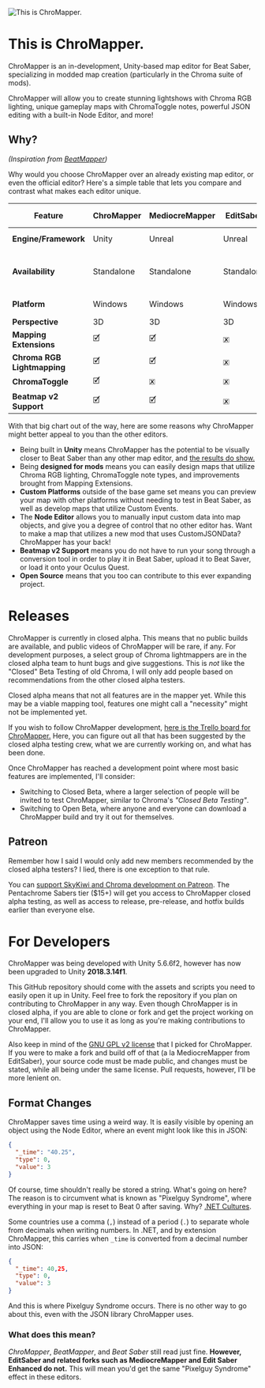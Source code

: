 ﻿![This is ChroMapper.](https://i.imgur.com/fnhMWRe.png)

# This is ChroMapper.
ChroMapper is an in-development, Unity-based map editor for Beat Saber, specializing in modded map creation (particularly in the Chroma suite of mods).

ChroMapper will allow you to create stunning lightshows with Chroma RGB lighting, unique gameplay maps with ChromaToggle notes, powerful JSON editing with a built-in Node Editor, and more!

## Why?
*(Inspiration from [BeatMapper](https://github.com/joshwcomeau/beatmapper))*

Why would you choose ChroMapper over an already existing map editor, or even the official editor? Here's a simple table that lets you compare and contrast what makes each editor unique.

|Feature|ChroMapper|MediocreMapper|EditSaber|BeatMapper|Official Editor|
|-|-|-|-|-|-|
|**Engine/Framework**|Unity|Unreal|Unreal|React (JavaScript)|Unity|
|**Availability**|Standalone|Standalone|Standalone|Web Browser|Bundled w/PCVR Beat Saber|
|**Platform**|Windows|Windows|Windows|Fuckin' Anywhere|Windows|
|**Perspective**|3D|3D|3D|3D/2D|2D|
|**Mapping Extensions**|🗹|🗹|🗷|🗷|🗷|
|**Chroma RGB Lightmapping**|🗹|🗹|🗷|🗷|🗷|
|**ChromaToggle**|🗹|🗷|🗷|🗷|🗷|
|**Beatmap v2 Support**|🗹|🗹|🗷|🗹|🗹|

With that big chart out of the way, here are some reasons why ChroMapper might better appeal to you than the other editors.
- Being built in **Unity** means ChroMapper has the potential to be visually closer to Beat Saber than any other map editor, and [the results do show.](https://youtu.be/ybLWma2IMyA?t=50)
- Being **designed for mods** means you can easily design maps that utilize Chroma RGB lighting, ChromaToggle note types, and improvements brought from Mapping Extensions.
- **Custom Platforms** outside of the base game set means you can preview your map with other platforms without needing to test in Beat Saber, as well as develop maps that utilize Custom Events.
- The **Node Editor** allows you to manually input custom data into map objects, and give you a degree of control that no other editor has. Want to make a map that utilizes a new mod that uses CustomJSONData? ChroMapper has your back!
- **Beatmap v2 Support** means you do not have to run your song through a conversion tool in order to play it in Beat Saber, upload it to Beat Saver, or load it onto your Oculus Quest.
- **Open Source** means that you too can contribute to this ever expanding project.

# Releases
ChroMapper is currently in closed alpha. This means that no public builds are available, and public videos of ChroMapper will be rare, if any. For development purposes, a select group of Chroma lightmappers are in the closed alpha team to hunt bugs and give suggestions. This is *not* like the "Closed" Beta Testing of old Chroma, I will only add people based on recommendations from the other closed alpha testers.

Closed alpha means that not all features are in the mapper yet. While this may be a viable mapping tool, features one might call a "necessity" might not be implemented yet.

If you wish to follow ChroMapper development, [here is the Trello board for ChroMapper.](https://trello.com/b/j2ikcHZh/chromapper-development) Here, you can figure out all that has been suggested by the closed alpha testing crew, what we are currently working on, and what has been done.

Once ChroMapper has reached a development point where most basic features are implemented, I'll consider:
- Switching to Closed Beta, where a larger selection of people will be invited to test ChroMapper, similar to Chroma's *"Closed Beta Testing"*.
- Switching to Open Beta, where anyone and everyone can download a ChroMapper build and try it out for themselves.

## Patreon

Remember how I said I would only add new members recommended by the closed alpha testers? I lied, there is one exception to that rule.

You can [support SkyKiwi and Chroma development on Patreon](https://www.patreon.com/Chroma). The Pentachrome Sabers tier ($15+) will get you access to ChroMapper closed alpha testing, as well as access to release, pre-release, and hotfix builds earlier than everyone else.

# For Developers
ChroMapper was being developed with Unity 5.6.6f2, however has now been upgraded to Unity **2018.3.14f1**.

This GitHub repository should come with the assets and scripts you need to easily open it up in Unity. Feel free to fork the repository if you plan on contributing to ChroMapper in any way. Even though ChroMapper is in closed alpha, if you are able to clone or fork and get the project working on your end, I'll allow you to use it as long as you're making contributions to ChroMapper.

Also keep in mind of the [GNU GPL v2 license](https://github.com/Caeden117/ChroMapper/blob/master/LICENSE) that I picked for ChroMapper. If you were to make a fork and build off of that (a la MediocreMapper from EditSaber), your source code must be made public, and changes must be stated, while all being under the same license. Pull requests, however, I'll be more lenient on.

## Format Changes
ChroMapper saves time using a weird way. It is easily visible by opening an object using the Node Editor, where an event might look like this in JSON:

```json
{
  "_time": "40.25",
  "type": 0,
  "value": 3
}
```

Of course, time shouldn't really be stored a string. What's going on here? The reason is to circumvent what is known as "Pixelguy Syndrome", where everything in your map is reset to Beat 0 after saving. Why? [.NET Cultures](https://docs.microsoft.com/en-us/dotnet/api/system.single.tostring?view=netframework-4.8#System_Single_ToString_System_IFormatProvider_).

Some countries use a comma (`,`) instead of a period (`.`) to separate whole from decimals when writing numbers. In .NET, and by extension ChroMapper, this carries when `_time` is converted from a decimal number into JSON:

```json
{
  "_time": 40,25,
  "type": 0,
  "value": 3
}
```

And this is where Pixelguy Syndrome occurs. There is no other way to go about this, even with the JSON library ChroMapper uses.

### What does this mean?

*ChroMapper*, *BeatMapper*, and *Beat Saber* still read just fine. **However, EditSaber and related forks such as MediocreMapper and Edit Saber Enhanced do not.** This will mean you'd get the same "Pixelguy Syndrome" effect in these editors.
